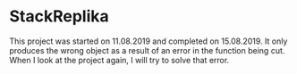 # StackReplika
 
 This project was started on 11.08.2019 and completed on 15.08.2019.
  It only produces the wrong object as a result of an error in the function being cut.
  When I look at the project again, I will try to solve that error.
